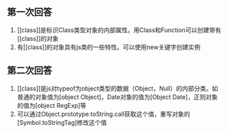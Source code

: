 ## 第一次回答
1. \[[class]]是标识Class类型对象的内部属性。用Class和Function可以创建带有\[[class]]的对象
2. 有\[[class]]的对象具有js类的一些特性。可以使用new关键字创建实例

## 第二次回答
1. \[[class]]是js对typeof为object类型的数据（Object，Null）的内部分类。如普通的对象值为[object Object]，Date对象的值为[Object Date]，正则对象的值为[object RegExp]等
2. 可以通过Object.prototype.toString.call获取这个值，重写对象的[Symbol.toStringTag]修改这个值
